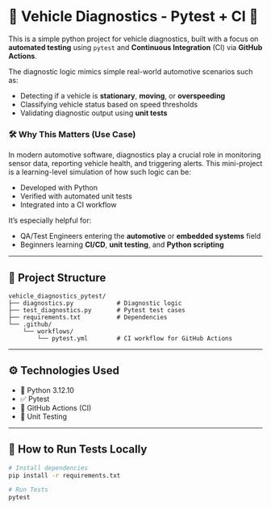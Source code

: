 # :car: Vehicle Diagnostics - Pytest + CI 🚀

This is a simple python project for vehicle diagnostics, built with a focus on **automated testing** using `pytest` and **Continuous Integration** (CI) via **GitHub Actions**.

The diagnostic logic mimics simple real-world automotive scenarios such as:
- Detecting if a vehicle is **stationary**, **moving**, or **overspeeding**
- Classifying vehicle status based on speed thresholds
- Validating diagnostic output using **unit tests**

### 🛠️ Why This Matters (Use Case)
In modern automotive software, diagnostics play a crucial role in monitoring sensor data, reporting vehicle health, and triggering alerts. This mini-project is a learning-level simulation of how such logic can be:
- Developed with Python
- Verified with automated unit tests
- Integrated into a CI workflow

It’s especially helpful for:
- QA/Test Engineers entering the **automotive** or **embedded systems** field
- Beginners learning **CI/CD**, **unit testing**, and **Python scripting**

---
## 📁 Project Structure

```text
vehicle_diagnostics_pytest/
├── diagnostics.py            # Diagnostic logic
├── test_diagnostics.py       # Pytest test cases
├── requirements.txt          # Dependencies
└── .github/
    └── workflows/
        └── pytest.yml        # CI workflow for GitHub Actions
```
---
## ⚙️ Technologies Used

- 🐍 Python 3.12.10
- ✅ Pytest
- 🔁 GitHub Actions (CI)
- 🧪 Unit Testing

---

## 🧪 How to Run Tests Locally

```bash
# Install dependencies
pip install -r requirements.txt

# Run Tests
pytest

